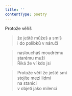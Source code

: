 ```yaml
---
title: ''
contentType: poetry
---
```


>   

>   

Protože věříš

> že ještě můžeš a smíš  
> i do polibků v náručí

> nasloucháš moudrému  
> starému muži  
> Říká že ví kdo jsi

> Protože věří že ještě smí  
> stojíte mezi lidmi  
> na stanici  
> v objetí jako milenci
